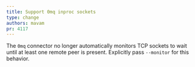 ```yaml
---
title: Support 0mq inproc sockets
type: change
authors: mavam
pr: 4117
---
```


The `0mq` connector no longer automatically monitors TCP sockets to wait until
at least one remote peer is present. Explicitly pass `--monitor` for this
behavior.
